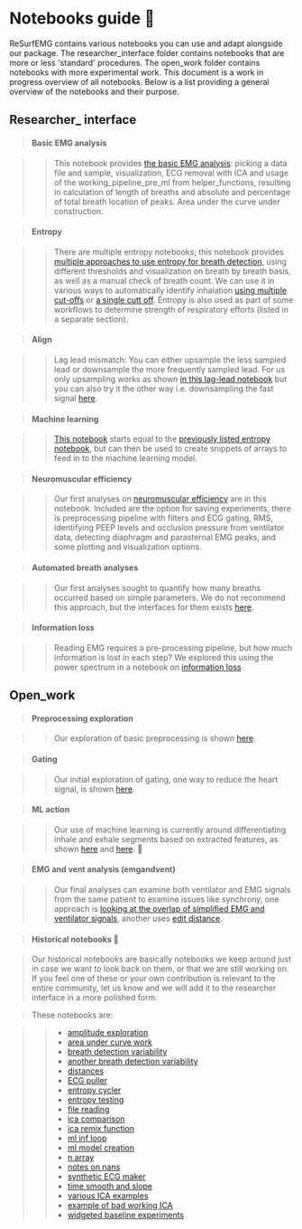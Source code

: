 # Notebooks guide :rainbow:

ReSurfEMG contains various notebooks you can use and adapt alongside our package. The researcher_interface folder contains notebooks that are more or less 'standard' procedures. The open_work folder contains notebooks with more experimental work. This document is a work in progress overview of all notebooks. Below is a list providing a general overview of the notebooks and their purpose. 

## **Researcher_ interface**

> #### Basic EMG analysis

>> This notebook provides [the basic EMG analysis](https://github.com/ReSurfEMG/ReSurfEMG/blob/main/researcher_interface/basic_emg_analysis.ipynb): picking a data file and sample, visualization, ECG removal with ICA and usage of the working_pipeline_pre_ml from helper_functions, resulting in calculation of length of breaths and absolute and percentage of total breath location of peaks. Area under the curve under construction.

> #### Entropy

>> There are multiple entropy notebooks; this notebook provides [multiple approaches to use entropy for breath detection](https://github.com/ReSurfEMG/ReSurfEMG/blob/main/researcher_interface/entropy_eline_near_final.ipynb), using different thresholds and visualization on breath by breath basis, as well as a manual check of breath count. We can use it in various ways to automatically identify inhalation  [using multiple cut-offs](https://github.com/ReSurfEMG/ReSurfEMG/blob/main/researcher_interface/widgeted_entropy_updated_june.ipynb) or [a single cutt off](https://github.com/ReSurfEMG/ReSurfEMG/blob/main/researcher_interface/widgeted_entropy1.ipynb). Entropy is also used as part of some workflows to determine strength of respiratory efforts (listed in a separate section).

> #### Align

>> Lag lead mismatch: You can either upsample the less sampled lead or downsample the more frequently sampled lead. For us only upsampling works as shown [in this lag-lead notebook](https://github.com/ReSurfEMG/ReSurfEMG/blob/main/researcher_interface/lead_lag_match_upsample.ipynb) but you can also try it the other way i.e. downsampling the fast signal [here](https://github.com/ReSurfEMG/ReSurfEMG/blob/main/researcher_interface/lag_lead_match.ipynb).


> #### Machine learning 

>> [This notebook](https://github.com/ReSurfEMG/ReSurfEMG/blob/main/researcher_interface/ml_snipper_maker.ipynb) starts equal to the [previously listed entropy notebook](https://github.com/ReSurfEMG/ReSurfEMG/blob/main/researcher_interface/entropy_eline_near_final.ipynb), but can then be used to create snippets of arrays to feed in to the machine learning model.

> #### Neuromuscular efficiency

>> Our first analyses on [neuromuscular efficiency](https://github.com/ReSurfEMG/ReSurfEMG/blob/main/researcher_interface/neuromuscular_efficiency_3lead_for_pub.ipynb) are in this notebook. Included are the option for saving experiments, there is preprocessing pipeline with filters and ECG gating, RMS, identifying PEEP levels and occlusion pressure from ventilator data, detecting diaphragm and parasternal EMG peaks, and some plotting and visualization options.

> #### Automated breath analyses

>> Our first analyses sought to quantify how many breaths occurred based on simple parameters. We do not recommend this approach, but the interfaces for them exists [here](https://github.com/ReSurfEMG/ReSurfEMG/blob/main/researcher_interface/widgeted_breath_experiments.ipynb).

> #### Information loss

>> Reading EMG requires a pre-processing pipeline, but how much information is lost in each step? We explored this using the power spectrum in a notebook on [information loss](https://github.com/ReSurfEMG/ReSurfEMG/blob/main/researcher_interface/widgeted_info_loss_experiments_seconds.ipynb)


## **Open_work**

> #### Preprocessing exploration 

>> Our exploration of basic preprocessing is shown [here](https://github.com/ReSurfEMG/ReSurfEMG/blob/main/open_work/basic_preprocessing.ipynb).

> #### Gating 

>> Our initial exploration of gating, one way to reduce the heart signal, is shown [here](https://github.com/ReSurfEMG/ReSurfEMG/blob/main/open_work/gating_example.ipynb). 

> #### ML action 

>> Our use of machine learning is currently around differentiating inhale and exhale segments based on extracted features, as shown [here](https://github.com/ReSurfEMG/ReSurfEMG/blob/main/open_work/ML_EMG_1.ipynb) and [here](https://github.com/ReSurfEMG/ReSurfEMG/blob/main/open_work/ML_EMG_1-Copy1.ipynb). :key:


> #### EMG and vent analysis (emgandvent)

>> Our final analyses can examine both ventilator and EMG signals from the same patient to examine issues like synchrony, one approach is [looking at the overlap of simplified EMG and ventilator signals](https://github.com/ReSurfEMG/ReSurfEMG/blob/main/open_work/diagnose_emg_vent_relationship.ipynb), another uses [edit distance](https://github.com/ReSurfEMG/ReSurfEMG/blob/main/open_work/edit_distance_emg_vent.ipynb).


> #### Historical notebooks :ghost:

> Our historical notebooks are basically notebooks we keep around just in case we want to look back on them, or that we are still working on. If you feel one of these or your own contribution is relevant to the entire community, let us know and we will add it to the researcher interface in a more polished form.

> These notebooks are:

>> * [amplitude exploration](https://github.com/ReSurfEMG/ReSurfEMG/blob/main/open_work/amplitude_exploration.ipynb)
>> * [area under curve work](https://github.com/ReSurfEMG/ReSurfEMG/blob/main/open_work/area_under_curve_work.ipynb)
>> * [breath detection variability](https://github.com/ReSurfEMG/ReSurfEMG/blob/main/open_work/breath_detection_variability.ipynb)
>> * [another breath detection variability](https://github.com/ReSurfEMG/ReSurfEMG/blob/main/open_work/breath_detection_variability_nb.ipynb)
>> * [distances](https://github.com/ReSurfEMG/ReSurfEMG/blob/main/open_work/distances.ipynb)
>> * [ECG puller](https://github.com/ReSurfEMG/ReSurfEMG/blob/main/open_work/ecg_puller.ipynb)
>> * [entropy cycler](https://github.com/ReSurfEMG/ReSurfEMG/blob/main/open_work/entropy_cycler.ipynb)
>> * [entropy testing](https://github.com/ReSurfEMG/ReSurfEMG/blob/main/open_work/entropy_tests.ipynb)
>> * [file reading](https://github.com/ReSurfEMG/ReSurfEMG/blob/main/open_work/file_reading.ipynb)
>> * [ica comparison](https://github.com/ReSurfEMG/ReSurfEMG/blob/main/open_work/ica_comparison-Copy1.ipynb)
>> * [ica remix function](https://github.com/ReSurfEMG/ReSurfEMG/blob/main/open_work/ica_remix_function.ipynb)
>> * [ml inf loop](https://github.com/ReSurfEMG/ReSurfEMG/blob/main/open_work/ml_inf_loop.ipynb)
>> * [ml model creation](https://github.com/ReSurfEMG/ReSurfEMG/blob/main/open_work/ml_model_creation_111.ipynb)
>> * [n array](https://github.com/ReSurfEMG/ReSurfEMG/blob/main/open_work/n_array.ipynb)
>> * [notes on nans](https://github.com/ReSurfEMG/ReSurfEMG/blob/main/open_work/notes_on_nans.ipynb)
>> * [synthetic ECG maker](https://github.com/ReSurfEMG/ReSurfEMG/blob/main/open_work/synthetic_ecg_maker.ipynb)
>> * [time smooth and slope](https://github.com/ReSurfEMG/ReSurfEMG/blob/main/open_work/time_smooth_and_slope.ipynb)
>> * [various ICA examples](https://github.com/ReSurfEMG/ReSurfEMG/blob/main/open_work/various_ICA_examples.ipynb)
>> * [example of bad working ICA](https://github.com/ReSurfEMG/ReSurfEMG/blob/main/open_work/why_n_ICA_is_bad.ipynb)
>> * [widgeted baseline experiments](https://github.com/ReSurfEMG/ReSurfEMG/blob/main/open_work/widgeted_baseline_experiments.ipynb)